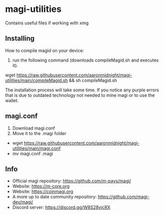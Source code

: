 # magi-utilities
Contains useful files if working with xmg

Installing
-----
How to compile magid on your device: 
1) run the following command (downloads compileMagid.sh and executes it). 

wget https://raw.githubusercontent.com/aaronmidnight/magi-utilities/main/compileMagid.sh && sh compileMagid.sh

The installation process will take some time. 
If you notice any purple errors that is due to outdated technology not needed to mine magi or to use the wallet. 


magi.conf
-----
1) Download magi.conf
2) Move it to the .magi folder
- wget https://raw.githubusercontent.com/aaronmidnight/magi-utilities/main/magi.conf
- mv magi.conf .magi

Info
-----
- Official magi repository: https://github.com/m-pays/magi/
- Website: https://m-core.org
- Website: https://coinmagi.org
- A more up to date community repository: https://github.com/magi-dev/magi/
- Discord server: https://discord.gg/W8S28vjcRX
